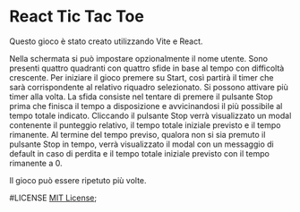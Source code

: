 # React Tic Tac Toe

Questo gioco è stato creato utilizzando Vite e React.

Nella schermata si può impostare opzionalmente il nome utente. 
Sono presenti quattro quadranti con quattro sfide in base al tempo con difficoltà crescente.
Per iniziare il gioco premere su Start, così partirà il timer che sarà corrispondente al relativo riquadro selezionato. Si possono attivare più timer alla volta.
La sfida consiste nel tentare di premere il pulsante Stop prima che finisca il tempo a disposizione e avvicinandosi il più possibile al tempo totale indicato.
Cliccando il pulsante Stop verrà visualizzato un modal contenente il punteggio relativo, il tempo totale iniziale previsto e il tempo rimanente.
Al termine del tempo previso, qualora non si sia premuto il pulsante Stop in tempo, verrà visualizzato il modal con un messaggio di default in caso di perdita e il tempo totale iniziale previsto con il tempo rimanente a 0.

Il gioco può essere ripetuto più volte.

#LICENSE
[MIT License]('./MIT-LICENSE');